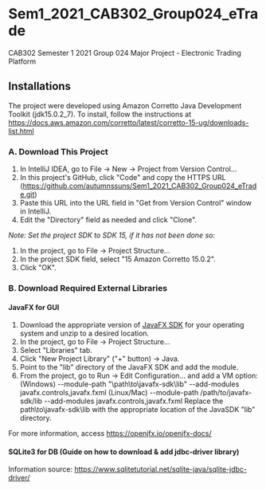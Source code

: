 # Sem1_2021_CAB302_Group024_eTrade
CAB302 Semester 1 2021 Group 024 Major Project - Electronic Trading Platform

## Installations
The project were developed using Amazon Corretto Java Development Toolkit (jdk15.0.2_7). To install, follow the instructions at https://docs.aws.amazon.com/corretto/latest/corretto-15-ug/downloads-list.html
### A. Download This Project
1. In IntelliJ IDEA, go to File -> New -> Project from Version Control...
2. In this project's GitHub, click "Code" and copy the HTTPS URL (https://github.com/autumnssuns/Sem1_2021_CAB302_Group024_eTrade.git)
3. Paste this URL into the URL field in "Get from Version Control" window in IntelliJ.
4. Edit the "Directory" field as needed and click "Clone".

_Note: Set the project SDK to SDK 15, if it has not been done so:_
1. In the project, go to File -> Project Structure...
2. In the project SDK field, select "15 Amazon Corretto 15.0.2".
3. Click "OK".
### B. Download Required External Libraries
#### JavaFX for GUI
1. Download the appropriate version of [JavaFX SDK](https://gluonhq.com/products/javafx/) for your operating system and unzip to a desired location.
2. In the project, go to File -> Project Structure...
3. Select "Libraries" tab.
4. Click "New Project Library" ("+" button) -> Java.
5. Point to the "lib" directory of the JavaFX SDK and add the module.
6. From the project, go to Run -> Edit Configuration... and add a VM option:
(Windows) --module-path "\path\to\javafx-sdk\lib" --add-modules javafx.controls,javafx.fxml
(Linux/Mac) --module-path /path/to/javafx-sdk/lib --add-modules javafx.controls,javafx.fxml
Replace the path\to\javafx-sdk\lib with the appropriate location of the JavaSDK "lib" directory.

For more information, access https://openjfx.io/openjfx-docs/
 
#### SQLite3 for DB (Guide on how to download & add jdbc-driver library)

Information source: https://www.sqlitetutorial.net/sqlite-java/sqlite-jdbc-driver/

